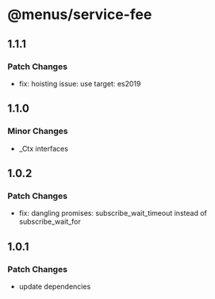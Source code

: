 # @menus/service-fee

## 1.1.1

### Patch Changes

- fix: hoisting issue: use target: es2019

## 1.1.0

### Minor Changes

- \_Ctx interfaces

## 1.0.2

### Patch Changes

- fix: dangling promises: subscribe_wait_timeout instead of subscribe_wait_for

## 1.0.1

### Patch Changes

- update dependencies
